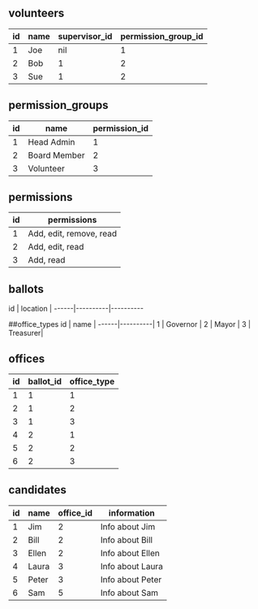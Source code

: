 ## volunteers
id     | name | supervisor_id | permission_group_id
-------|------|---------------|--------------------
1      | Joe  | nil           | 1
2      | Bob  | 1             | 2
3      | Sue  | 1             | 2

## permission_groups
id     | name        | permission_id
-------|-------------|--------------
1      | Head Admin  | 1
2      | Board Member| 2
3      | Volunteer   | 3

## permissions
id     | permissions
-------|----------------
1      | Add, edit, remove, read
2      | Add, edit, read
3      | Add, read

## ballots
id    | location |
------|----------|----------


##office_types
id    | name     |
------|----------|
1     | Governor |
2     | Mayor    |
3     | Treasurer|


## offices
id | ballot_id | office_type
---|-----------|------------
1  |     1     | 1
2  |     1     | 2
3  |     1     | 3
4  |     2     | 1
5  |     2     | 2
6  |     2     | 3


## candidates
id | name   | office_id | information
---|--------|-----------|------------
 1 |  Jim   |    2      | Info about Jim
 2 |  Bill  |    2      | Info about Bill
 3 |  Ellen |    2      | Info about Ellen
 4 |  Laura |    3      | Info about Laura
 5 |  Peter |    3      | Info about Peter
 6 |  Sam   |    5      | Info about Sam
